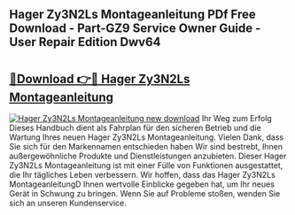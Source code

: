 ## Hager Zy3N2Ls Montageanleitung PDf Free Download - Part-GZ9 Service Owner Guide - User Repair Edition Dwv64

# <h2><a href="http://df8pb0o.blite.top/?on=Hager+Zy3N2Ls+Montageanleitung">🔗Download 👉🔴 Hager Zy3N2Ls Montageanleitung</a></h2>

[![Hager Zy3N2Ls Montageanleitung new download](https://i.imgur.com/lujVjoI.png)](http://df8pb0o.blite.top/?on=Hager+Zy3N2Ls+Montageanleitung)
Ihr Weg zum Erfolg Dieses Handbuch dient als Fahrplan für den sicheren Betrieb und die Wartung Ihres neuen Hager Zy3N2Ls Montageanleitung. Vielen Dank, dass Sie sich für den Markennamen entschieden haben Wir sind bestrebt, Ihnen außergewöhnliche Produkte und Dienstleistungen anzubieten. Dieser Hager Zy3N2Ls Montageanleitung ist mit einer Fülle von Funktionen ausgestattet, die Ihr tägliches Leben verbessern. Wir hoffen, dass das Hager Zy3N2Ls MontageanleitungD Ihnen wertvolle Einblicke gegeben hat, um Ihr neues Gerät in Schwung zu bringen. Wenn Sie auf Probleme stoßen, wenden Sie sich an unseren Kundenservice.

